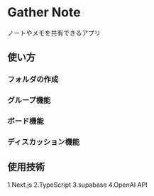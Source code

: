 # Gather Note

ノートやメモを共有できるアプリ

## 使い方

### フォルダの作成

### グループ機能

### ボード機能

### ディスカッション機能

## 使用技術

1.Next.js
2.TypeScript
3.supabase
4.OpenAI API
